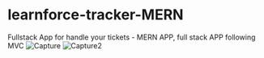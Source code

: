 # learnforce-tracker-MERN
Fullstack App for handle your tickets - MERN APP, full stack APP following MVC 
![Capture](https://user-images.githubusercontent.com/60838509/108962144-3fbfc000-76c8-11eb-947e-f1560f2f7f76.PNG)
![Capture2](https://user-images.githubusercontent.com/60838509/108962152-40f0ed00-76c8-11eb-9cb8-f64c30f8e053.PNG)
